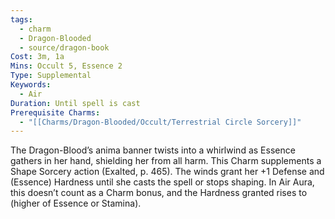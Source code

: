 ```yaml
---
tags:
  - charm
  - Dragon-Blooded
  - source/dragon-book
Cost: 3m, 1a
Mins: Occult 5, Essence 2
Type: Supplemental
Keywords:
  - Air
Duration: Until spell is cast
Prerequisite Charms:
  - "[[Charms/Dragon-Blooded/Occult/Terrestrial Circle Sorcery]]"
---
```

The Dragon-Blood’s anima banner twists into a whirlwind as Essence gathers in her hand, shielding her from all harm. This Charm supplements a Shape Sorcery action (Exalted, p. 465). The winds grant her +1 Defense and (Essence) Hardness until she casts the spell or stops shaping. In Air Aura, this doesn’t count as a Charm bonus, and the Hardness granted rises to (higher of Essence or Stamina).